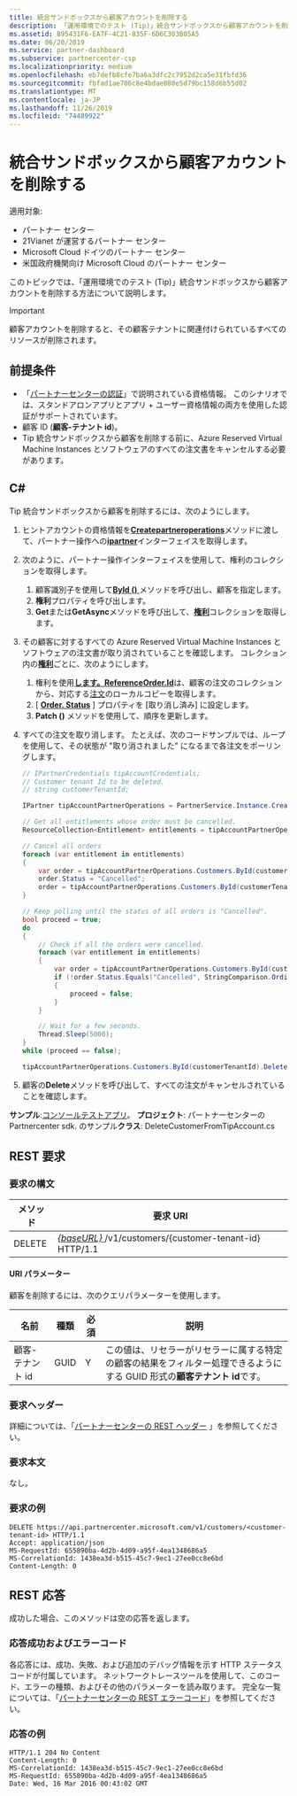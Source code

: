 ```yaml
---
title: 統合サンドボックスから顧客アカウントを削除する
description: 「運用環境でのテスト (Tip)」統合サンドボックスから顧客アカウントを削除する方法。
ms.assetid: B95431F6-EA7F-4C21-835F-6D6C303B05A5
ms.date: 06/20/2019
ms.service: partner-dashboard
ms.subservice: partnercenter-csp
ms.localizationpriority: medium
ms.openlocfilehash: eb7defb8cfe7ba6a3dfc2c7952d2ca5e31fbfd36
ms.sourcegitcommit: fbfad1ae706c8e4bdae080e5d79bc158d6b55d02
ms.translationtype: MT
ms.contentlocale: ja-JP
ms.lasthandoff: 11/26/2019
ms.locfileid: "74489922"
---
```

# <a name="delete-a-customer-account-from-the-integration-sandbox"></a>統合サンドボックスから顧客アカウントを削除する

適用対象:

- パートナー センター
- 21Vianet が運営するパートナー センター
- Microsoft Cloud ドイツのパートナー センター
- 米国政府機関向け Microsoft Cloud のパートナー センター

このトピックでは、「運用環境でのテスト (Tip)」統合サンドボックスから顧客アカウントを削除する方法について説明します。

> [!IMPORTANT]
> 顧客アカウントを削除すると、その顧客テナントに関連付けられているすべてのリソースが削除されます。

## <a name="prerequisites"></a>前提条件

- 「[パートナーセンターの認証](partner-center-authentication.md)」で説明されている資格情報。 このシナリオでは、スタンドアロンアプリとアプリ + ユーザー資格情報の両方を使用した認証がサポートされています。
- 顧客 ID (**顧客-テナント id**)。
- Tip 統合サンドボックスから顧客を削除する前に、Azure Reserved Virtual Machine Instances とソフトウェアのすべての注文書をキャンセルする必要があります。

## <a name="c"></a>C\#

Tip 統合サンドボックスから顧客を削除するには、次のようにします。

1. ヒントアカウントの資格情報を[**Createpartneroperations**](https://docs.microsoft.com/dotnet/api/microsoft.store.partnercenter.partnerservice.instance)メソッドに渡して、パートナー操作への[**ipartner**](https://docs.microsoft.com/dotnet/api/microsoft.store.partnercenter.ipartner)インターフェイスを取得します。
2. 次のように、パートナー操作インターフェイスを使用して、権利のコレクションを取得します。
    1. 顧客識別子を使用して[**ById ()** ](https://docs.microsoft.com/dotnet/api/microsoft.store.partnercenter.customers.icustomercollection.byid)メソッドを呼び出し、顧客を指定します。
    2. **権利**プロパティを呼び出します。
    3. **Get**または**GetAsync**メソッドを呼び出して、[**権利**](entitlement-resources.md)コレクションを取得します。
3. その顧客に対するすべての Azure Reserved Virtual Machine Instances とソフトウェアの注文書が取り消されていることを確認します。 コレクション内の[**権利**](entitlement-resources.md)ごとに、次のようにします。
    1. 権利を使用[**します。ReferenceOrder.Id**](entitlement-resources.md#referenceorder)は、顧客の注文のコレクションから、対応する[注文](order-resources.md#order)のローカルコピーを取得します。
    2. [ [**Order. Status**](order-resources.md#order) ] プロパティを [取り消し済み] に設定します。
    3. **Patch ()** メソッドを使用して、順序を更新します。
4. すべての注文を取り消します。 たとえば、次のコードサンプルでは、ループを使用して、その状態が "取り消されました" になるまで各注文をポーリングします。

    ``` csharp
    // IPartnerCredentials tipAccountCredentials;
    // Customer tenant Id to be deleted.
    // string customerTenantId;

    IPartner tipAccountPartnerOperations = PartnerService.Instance.CreatePartnerOperations(tipAccountCredentials);

    // Get all entitlements whose order must be cancelled.
    ResourceCollection<Entitlement> entitlements = tipAccountPartnerOperations.Customers.ById(customerTenantId).Entitlements.Get();

    // Cancel all orders
    foreach (var entitlement in entitlements)
    {
        var order = tipAccountPartnerOperations.Customers.ById(customerTenantId).Orders.ById(entitlement.ReferenceOrder.Id).Get();
        order.Status = "Cancelled";
        order = tipAccountPartnerOperations.Customers.ById(customerTenantId).Orders.ById(order.Id).Patch(order);
    }

    // Keep polling until the status of all orders is "Cancelled".
    bool proceed = true;
    do
    {
        // Check if all the orders were cancelled.
        foreach (var entitlement in entitlements)
        {
            var order = tipAccountPartnerOperations.Customers.ById(customerTenantId).Orders.ById(entitlement.ReferenceOrder.Id).Get();
            if (!order.Status.Equals("Cancelled", StringComparison.OrdinalIgnoreCase))
            {
                proceed = false;
            }
        }

        // Wait for a few seconds.
        Thread.Sleep(5000);
    }
    while (proceed == false);

    tipAccountPartnerOperations.Customers.ById(customerTenantId).Delete();
    ```

5. 顧客の**Delete**メソッドを呼び出して、すべての注文がキャンセルされていることを確認します。

**サンプル**:[コンソールテストアプリ](console-test-app.md)。 **プロジェクト**: パートナーセンターの Partnercenter sdk. のサンプル**クラス**: DeleteCustomerFromTipAccount.cs

## <a name="rest-request"></a>REST 要求

### <a name="request-syntax"></a>要求の構文

| メソッド     | 要求 URI                                                                            |
|------------|----------------------------------------------------------------------------------------|
| DELETE     | [ *{baseURL}* ](partner-center-rest-urls.md)/v1/customers/{customer-tenant-id} HTTP/1.1 |

#### <a name="uri-parameter"></a>URI パラメーター

顧客を削除するには、次のクエリパラメーターを使用します。

| 名前                   | 種類     | 必須 | 説明                                                                         |
|------------------------|----------|----------|-------------------------------------------------------------------------------------|
| 顧客-テナント id     | GUID     | Y        | この値は、リセラーがリセラーに属する特定の顧客の結果をフィルター処理できるようにする GUID 形式の**顧客テナント id**です。 |

### <a name="request-headers"></a>要求ヘッダー

詳細については、「[パートナーセンターの REST ヘッダー](headers.md) 」を参照してください。

### <a name="request-body"></a>要求本文

なし。

### <a name="request-example"></a>要求の例

```http
DELETE https://api.partnercenter.microsoft.com/v1/customers/<customer-tenant-id> HTTP/1.1
Accept: application/json
MS-RequestId: 655890ba-4d2b-4d09-a95f-4ea1348686a5
MS-CorrelationId: 1438ea3d-b515-45c7-9ec1-27ee0cc8e6bd
Content-Length: 0
```

## <a name="rest-response"></a>REST 応答

成功した場合、このメソッドは空の応答を返します。

### <a name="response-success-and-error-codes"></a>応答成功およびエラーコード

各応答には、成功、失敗、および追加のデバッグ情報を示す HTTP ステータスコードが付属しています。 ネットワークトレースツールを使用して、このコード、エラーの種類、およびその他のパラメーターを読み取ります。 完全な一覧については、「[パートナーセンターの REST エラーコード](error-codes.md)」を参照してください。

### <a name="response-example"></a>応答の例

```http
HTTP/1.1 204 No Content
Content-Length: 0
MS-CorrelationId: 1438ea3d-b515-45c7-9ec1-27ee0cc8e6bd
MS-RequestId: 655890ba-4d2b-4d09-a95f-4ea1348686a5
Date: Wed, 16 Mar 2016 00:43:02 GMT
```
